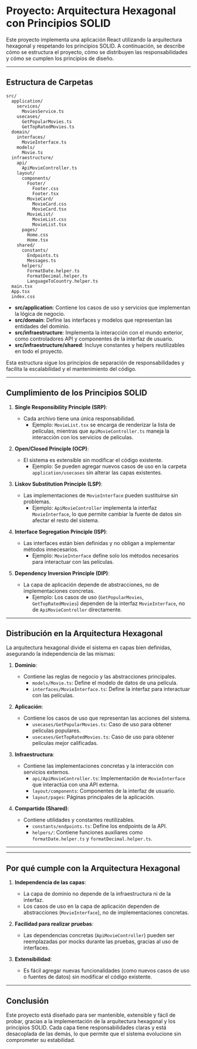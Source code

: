 # Proyecto: Arquitectura Hexagonal con Principios SOLID

Este proyecto implementa una aplicación React utilizando la arquitectura hexagonal y respetando los principios SOLID. A continuación, se describe cómo se estructura el proyecto, cómo se distribuyen las responsabilidades y cómo se cumplen los principios de diseño.

---

## **Estructura de Carpetas**

```
src/
  application/
    services/
      MoviesService.ts
    usecases/
      GetPopularMovies.ts
      GetTopRatedMovies.ts
  domain/
    interfaces/
      MovieInterface.ts
    models/
      Movie.ts
  infraestructure/
    api/
      ApiMovieController.ts
    layout/
      components/
        Footer/
          Footer.css
          Footer.tsx
        MovieCard/
          MovieCard.css
          MovieCard.tsx
        MovieList/
          MovieList.css
          MovieList.tsx
      pages/
        Home.css
        Home.tsx
    shared/
      constants/
        Endpoints.ts
        Messages.ts
      helpers/
        FormatDate.helper.ts
        FormatDecimal.helper.ts
        LanguageToCountry.helper.ts
  main.tsx
  App.tsx
  index.css
```

- **src/application**: Contiene los casos de uso y servicios que implementan la lógica de negocio.
- **src/domain**: Define las interfaces y modelos que representan las entidades del dominio.
- **src/infraestructure**: Implementa la interacción con el mundo exterior, como controladores API y componentes de la interfaz de usuario.
- **src/infraestructure/shared**: Incluye constantes y helpers reutilizables en todo el proyecto.

Esta estructura sigue los principios de separación de responsabilidades y facilita la escalabilidad y el mantenimiento del código.

---

## **Cumplimiento de los Principios SOLID**

1. **Single Responsibility Principle (SRP)**:

   - Cada archivo tiene una única responsabilidad.
     - Ejemplo: `MovieList.tsx` se encarga de renderizar la lista de películas, mientras que `ApiMovieController.ts` maneja la interacción con los servicios de películas.

2. **Open/Closed Principle (OCP)**:

   - El sistema es extensible sin modificar el código existente.
     - Ejemplo: Se pueden agregar nuevos casos de uso en la carpeta `application/usecases` sin alterar las capas existentes.

3. **Liskov Substitution Principle (LSP)**:

   - Las implementaciones de `MovieInterface` pueden sustituirse sin problemas.
     - Ejemplo: `ApiMovieController` implementa la interfaz `MovieInterface`, lo que permite cambiar la fuente de datos sin afectar el resto del sistema.

4. **Interface Segregation Principle (ISP)**:

   - Las interfaces están bien definidas y no obligan a implementar métodos innecesarios.
     - Ejemplo: `MovieInterface` define solo los métodos necesarios para interactuar con las películas.

5. **Dependency Inversion Principle (DIP)**:

   - La capa de aplicación depende de abstracciones, no de implementaciones concretas.
     - Ejemplo: Los casos de uso (`GetPopularMovies`, `GetTopRatedMovies`) dependen de la interfaz `MovieInterface`, no de `ApiMovieController` directamente.

---

## **Distribución en la Arquitectura Hexagonal**

La arquitectura hexagonal divide el sistema en capas bien definidas, asegurando la independencia de las mismas:

1. **Dominio**:

   - Contiene las reglas de negocio y las abstracciones principales.
     - `models/Movie.ts`: Define el modelo de datos de una película.
     - `interfaces/MovieInterface.ts`: Define la interfaz para interactuar con las películas.

2. **Aplicación**:

   - Contiene los casos de uso que representan las acciones del sistema.
     - `usecases/GetPopularMovies.ts`: Caso de uso para obtener películas populares.
     - `usecases/GetTopRatedMovies.ts`: Caso de uso para obtener películas mejor calificadas.

3. **Infraestructura**:

   - Contiene las implementaciones concretas y la interacción con servicios externos.
     - `api/ApiMovieController.ts`: Implementación de `MovieInterface` que interactúa con una API externa.
     - `layout/components`: Componentes de la interfaz de usuario.
     - `layout/pages`: Páginas principales de la aplicación.

4. **Compartido (Shared)**:

   - Contiene utilidades y constantes reutilizables.
     - `constants/endpoints.ts`: Define los endpoints de la API.
     - `helpers/`: Contiene funciones auxiliares como `formatDate.helper.ts` y `formatDecimal.helper.ts`.

---

---

## **Por qué cumple con la Arquitectura Hexagonal**

1. **Independencia de las capas**:

   - La capa de dominio no depende de la infraestructura ni de la interfaz.
   - Los casos de uso en la capa de aplicación dependen de abstracciones (`MovieInterface`), no de implementaciones concretas.

2. **Facilidad para realizar pruebas**:

   - Las dependencias concretas (`ApiMovieController`) pueden ser reemplazadas por mocks durante las pruebas, gracias al uso de interfaces.

3. **Extensibilidad**:

   - Es fácil agregar nuevas funcionalidades (como nuevos casos de uso o fuentes de datos) sin modificar el código existente.

---

## **Conclusión**

Este proyecto está diseñado para ser mantenible, extensible y fácil de probar, gracias a la implementación de la arquitectura hexagonal y los principios SOLID. Cada capa tiene responsabilidades claras y está desacoplada de las demás, lo que permite que el sistema evolucione sin comprometer su estabilidad.
